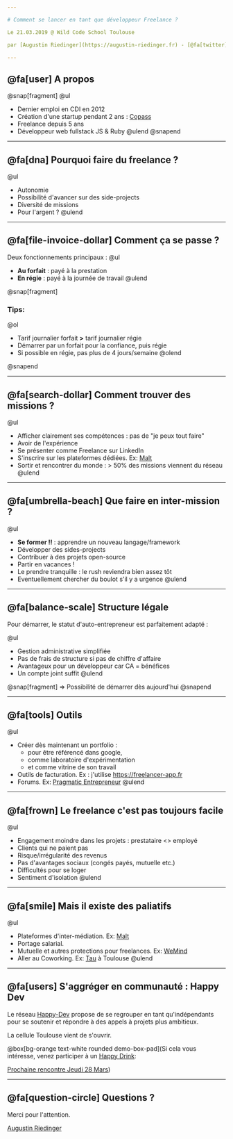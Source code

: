 ```yaml
---

# Comment se lancer en tant que développeur Freelance ?

Le 21.03.2019 @ Wild Code School Toulouse

par [Augustin Riedinger](https://augustin-riedinger.fr) - [@fa[twitter] @augnustin](https://twitter.com/augnustin).

---
```


## @fa[user] A propos

@snap[fragment]
@ul[](false)
- Dernier emploi en CDI en 2012
- Création d'une startup pendant 2 ans : [Copass](https://copass.org)
- Freelance depuis 5 ans
- Développeur web fullstack JS & Ruby
@ulend
@snapend

---

## @fa[dna] Pourquoi faire du freelance ?

@ul
- Autonomie
- Possibilité d'avancer sur des side-projects
- Diversité de missions
- Pour l'argent ?
@ulend

---

## @fa[file-invoice-dollar] Comment ça se passe ?

Deux fonctionnements principaux :
@ul
- **Au forfait** : payé à la prestation
- **En régie** : payé à la journée de travail
@ulend

@snap[fragment]

### Tips:

@ol
- Tarif journalier forfait **>** tarif journalier régie
- Démarrer par un forfait pour la confiance, puis régie
- Si possible en régie, pas plus de 4 jours/semaine
@olend

@snapend


---

## @fa[search-dollar] Comment trouver des missions ?

@ul
- Afficher clairement ses compétences : pas de "je peux tout faire"
- Avoir de l'expérience
- Se présenter comme Freelance sur LinkedIn
- S'inscrire sur les plateformes dédiées. Ex: [Malt](https://www.malt.fr)
- Sortir et rencontrer du monde : > 50% des missions viennent du réseau
@ulend

---

## @fa[umbrella-beach] Que faire en inter-mission ?

@ul
- **Se former !!** : apprendre un nouveau langage/framework
- Développer des sides-projects
- Contribuer à des projets open-source
- Partir en vacances !
- Le prendre tranquille : le rush reviendra bien assez tôt
- Eventuellement chercher du boulot s'il y a urgence
@ulend

---

## @fa[balance-scale] Structure légale

Pour démarrer, le statut d'auto-entrepreneur est parfaitement adapté :

@ul
- Gestion administrative simplifiée
- Pas de frais de structure si pas de chiffre d'affaire
- Avantageux pour un développeur car CA = bénéfices
- Un compte joint suffit
@ulend

@snap[fragment]
=> Possibilité de démarrer dès aujourd'hui
@snapend

---

## @fa[tools] Outils

@ul
- Créer dès maintenant un portfolio :
  - pour être référencé dans google,
  - comme laboratoire d'expérimentation
  - et comme vitrine de son travail
- Outils de facturation. Ex : j'utilise https://freelancer-app.fr
- Forums. Ex: [Pragmatic Entrepreneur](https://forum.pragmaticentrepreneurs.com)
@ulend

---

## @fa[frown] Le freelance c'est pas toujours facile

@ul
- Engagement moindre dans les projets : prestataire <> employé
- Clients qui ne paient pas
- Risque/irrégularité des revenus
- Pas d'avantages sociaux (congés payés, mutuelle etc.)
- Difficultés pour se loger
- Sentiment d'isolation
@ulend

---

## @fa[smile] Mais il existe des paliatifs

@ul
- Plateformes d'inter-médiation. Ex: [Malt](https://www.malt.fr)
- Portage salarial.
- Mutuelle et autres protections pour freelances. Ex: [WeMind](https://www.wemind.io)
- Aller au Coworking. Ex: [Tau](https://tau.so/) à Toulouse
@ulend

---

## @fa[users] S'aggréger en communauté : Happy Dev

Le réseau [Happy-Dev](https://www.happy-dev.fr) propose de se regrouper en tant qu'indépendants pour se soutenir et répondre à des appels à projets plus ambitieux.

La cellule Toulouse vient de s'ouvrir.

@box[bg-orange text-white rounded demo-box-pad](Si cela vous intéresse, venez participer à un [Happy Drink](https://www.facebook.com/events/968405010033172/):

[Prochaine rencontre Jeudi 28 Mars](https://www.facebook.com/events/968405010033172/))

---

## @fa[question-circle] Questions ?

Merci pour l'attention.

[Augustin Riedinger](https://augustin-riedinger.fr)